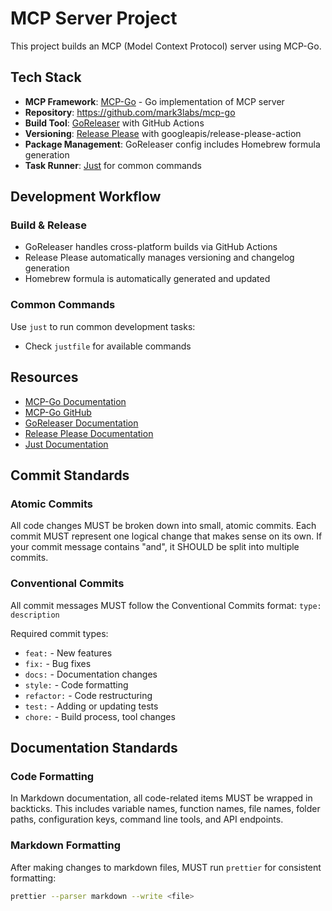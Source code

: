 # MCP Server Project

This project builds an MCP (Model Context Protocol) server using MCP-Go.

## Tech Stack

- **MCP Framework**: [MCP-Go](https://mcp-go.dev/servers) - Go implementation of MCP server
- **Repository**: https://github.com/mark3labs/mcp-go
- **Build Tool**: [GoReleaser](https://goreleaser.com/) with GitHub Actions
- **Versioning**: [Release Please](https://github.com/googleapis/release-please-action) with googleapis/release-please-action
- **Package Management**: GoReleaser config includes Homebrew formula generation
- **Task Runner**: [Just](https://github.com/casey/just) for common commands

## Development Workflow

### Build & Release

- GoReleaser handles cross-platform builds via GitHub Actions
- Release Please automatically manages versioning and changelog generation
- Homebrew formula is automatically generated and updated

### Common Commands

Use `just` to run common development tasks:

- Check `justfile` for available commands

## Resources

- [MCP-Go Documentation](https://mcp-go.dev/servers)
- [MCP-Go GitHub](https://github.com/mark3labs/mcp-go)
- [GoReleaser Documentation](https://goreleaser.com/)
- [Release Please Documentation](https://github.com/google-github-actions/release-please-action)
- [Just Documentation](https://github.com/casey/just)

## Commit Standards

### Atomic Commits

All code changes MUST be broken down into small, atomic commits. Each commit MUST represent one logical change that makes sense on its own. If your commit message contains "and", it SHOULD be split into multiple commits.

### Conventional Commits

All commit messages MUST follow the Conventional Commits format: `type: description`

Required commit types:

- `feat:` - New features
- `fix:` - Bug fixes
- `docs:` - Documentation changes
- `style:` - Code formatting
- `refactor:` - Code restructuring
- `test:` - Adding or updating tests
- `chore:` - Build process, tool changes

## Documentation Standards

### Code Formatting

In Markdown documentation, all code-related items MUST be wrapped in backticks. This includes variable names, function names, file names, folder paths, configuration keys, command line tools, and API endpoints.

### Markdown Formatting

After making changes to markdown files, MUST run `prettier` for consistent formatting:

```bash
prettier --parser markdown --write <file>
```
